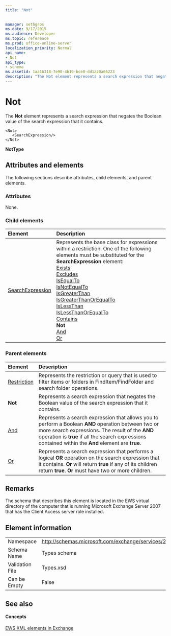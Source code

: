 ```yaml
---
title: "Not"
 
 
manager: sethgros
ms.date: 9/17/2015
ms.audience: Developer
ms.topic: reference
ms.prod: office-online-server
localization_priority: Normal
api_name:
- Not
api_type:
- schema
ms.assetid: 1aa16318-7e90-4b19-bce8-dd1a20a66223
description: "The Not element represents a search expression that negates the Boolean value of the search expression that it contains."
---
```


# Not

The **Not** element represents a search expression that negates the Boolean value of the search expression that it contains. 
  
```
<Not>
   <SearchExpression/>
</Not>
```

 **NotType**
## Attributes and elements

The following sections describe attributes, child elements, and parent elements.
  
### Attributes

None.
  
### Child elements

|**Element**|**Description**|
|:-----|:-----|
|[SearchExpression](searchexpression.md) <br/> | Represents the base class for expressions within a restriction. One of the following elements must be substituted for the **SearchExpression** element:  <br/> [Exists](exists.md) <br/> [Excludes](excludes.md) <br/> [IsEqualTo](isequalto.md) <br/> [IsNotEqualTo](isnotequalto.md) <br/> [IsGreaterThan](isgreaterthan.md) <br/> [IsGreaterThanOrEqualTo](isgreaterthanorequalto.md) <br/> [IsLessThan](islessthan.md) <br/> [IsLessThanOrEqualTo](islessthanorequalto.md) <br/> [Contains](contains.md) <br/> **Not** <br/> [And](and.md) <br/> [Or](or.md) <br/> |
   
### Parent elements

|**Element**|**Description**|
|:-----|:-----|
|[Restriction](restriction.md) <br/> |Represents the restriction or query that is used to filter items or folders in FindItem/FindFolder and search folder operations.  <br/> |
|**Not** <br/> |Represents a search expression that negates the Boolean value of the search expression that it contains.  <br/> |
|[And](and.md) <br/> |Represents a search expression that allows you to perform a Boolean **AND** operation between two or more search expressions. The result of the **AND** operation is **true** if all the search expressions contained within the **And** element are **true**.  <br/> |
|[Or](or.md) <br/> |Represents a search expression that performs a logical **OR** operation on the search expression that it contains. **Or** will return **true** if any of its children return **true**. **Or** must have two or more children.  <br/> |
   
## Remarks

The schema that describes this element is located in the EWS virtual directory of the computer that is running Microsoft Exchange Server 2007 that has the Client Access server role installed.
  
## Element information

|||
|:-----|:-----|
|Namespace  <br/> |http://schemas.microsoft.com/exchange/services/2006/types  <br/> |
|Schema Name  <br/> |Types schema  <br/> |
|Validation File  <br/> |Types.xsd  <br/> |
|Can be Empty  <br/> |False  <br/> |
   
## See also

#### Concepts

[EWS XML elements in Exchange](ews-xml-elements-in-exchange.md)

